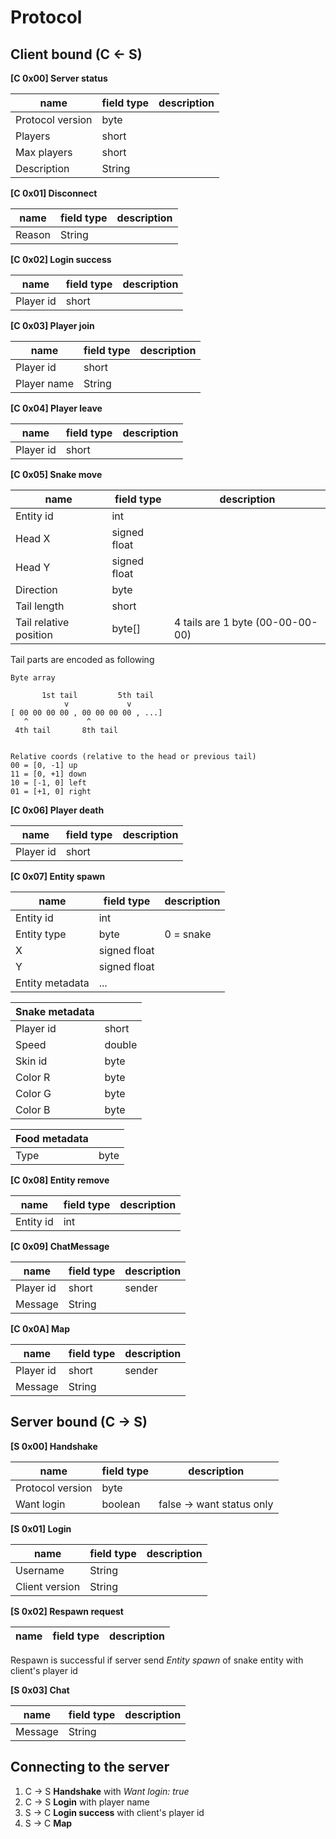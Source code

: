 Protocol
====================================

Client bound (C <- S)
------------------------------------

**[C 0x00] Server status**

| name | field type | description |
|----|----|----|
| Protocol version | byte | |
| Players | short | |
| Max players | short | |
| Description | String | |

**[C 0x01] Disconnect**

| name | field type | description |
|----|----|----|
| Reason | String | |

**[C 0x02] Login success**

| name | field type | description |
|----|----|----|
| Player id | short | |

**[C 0x03] Player join**

| name | field type | description |
|----|----|----|
| Player id | short | |
| Player name | String | |

**[C 0x04] Player leave**

| name | field type | description |
|----|----|----|
| Player id | short | |

**[C 0x05] Snake move**

| name | field type | description |
|----|----|----|
| Entity id | int | |
| Head X | signed float | |
| Head Y | signed float | |
| Direction | byte | |
| Tail length | short | |
| Tail relative position | byte[] | 4 tails are 1 byte (00-00-00-00) |

Tail parts are encoded as following
```
Byte array

       1st tail         5th tail
            v             v
[ 00 00 00 00 , 00 00 00 00 , ...]
   ^             ^
 4th tail       8th tail


Relative coords (relative to the head or previous tail)
00 = [0, -1] up
11 = [0, +1] down
10 = [-1, 0] left
01 = [+1, 0] right
```

**[C 0x06] Player death**

| name | field type | description |
|----|----|----|
| Player id | short | |

**[C 0x07] Entity spawn**

| name | field type | description |
|----|----|----|
| Entity id | int | |
| Entity type | byte | 0 = snake |
| X | signed float | |
| Y | signed float | |
| Entity metadata | ... | |


| Snake metadata | |
|----|----|
| Player id | short |
| Speed | double |
| Skin id | byte |
| Color R | byte |
| Color G | byte |
| Color B | byte |


| Food metadata | |
|----|----|
| Type | byte |

**[C 0x08] Entity remove**

| name | field type | description |
|----|----|----|
| Entity id | int | |

**[C 0x09] ChatMessage**

| name | field type | description |
|----|----|----|
| Player id | short | sender |
| Message | String | |

**[C 0x0A] Map**

| name | field type | description |
|----|----|----|
| Player id | short | sender |
| Message | String | |


Server bound (C -> S)
------------------------------------

**[S 0x00] Handshake**

| name | field type | description |
|----|----|----|
| Protocol version | byte | |
| Want login | boolean | false -> want status only |

**[S 0x01] Login**

| name | field type | description |
|----|----|----|
| Username | String | |
| Client version | String | |

**[S 0x02] Respawn request**

| name | field type | description |
|----|----|----|

Respawn is successful if server send *Entity spawn*
of snake entity with client's player id

**[S 0x03] Chat**

| name | field type | description |
|----|----|----|
| Message | String | |


Connecting to the server
------------------------------------
1. C -> S **Handshake** with *Want login: true*
2. C -> S **Login** with player name
3. S -> C **Login success** with client's player id
4. S -> C **Map**






